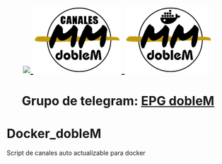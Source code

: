 <h1 align="center">
  <a href="https://github.com/davidmuma/EPG_dobleM"> <img src="https://raw.githubusercontent.com/davidmuma/EPG_dobleM/master/Images/logo_dobleM.png"> </a>
  <a href="https://github.com/davidmuma/Canales_dobleM"> <img src="https://raw.githubusercontent.com/davidmuma/Canales_dobleM/master/Images/logo_dobleM.png"> </a>
  <a href="https://github.com/davidmuma/Docker_dobleM"> <img src="https://raw.githubusercontent.com/davidmuma/Docker_dobleM/master/Images/logo_dobleM.png"> </a>
</h1>

<h1 align="center">
  Grupo de telegram: <a href="https://tttttt.me/EPG_dobleM">EPG dobleM</a>
</h1>

# Docker_dobleM
Script de canales auto actualizable para docker
